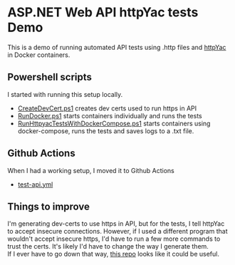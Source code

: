 # ASP.NET Web API httpYac tests Demo
This is a demo of running automated API tests using .http files and [httpYac](https://httpyac.github.io/) in Docker containers.

## Powershell scripts
I started with running this setup locally.
- [CreateDevCert.ps1](AspWebApiHttpyacTestsDemo.Api/CreateDevCert.ps1) creates dev certs used to run https in API
- [RunDocker.ps1](AspWebApiHttpyacTestsDemo.Api/RunDocker.ps1) starts containers individually and runs the tests
- [RunHttpyacTestsWithDockerCompose.ps1](AspWebApiHttpyacTestsDemo.Api/RunHttpyacTestsWithDockerCompose.ps1) starts containers using docker-compose, runs the tests and saves logs to a .txt file.

## Github Actions
When I had a working setup, I moved it to Github Actions
- [test-api.yml](.github/workflows/test-api.yml)

## Things to improve
I'm generating dev-certs to use https in API, but for the tests, I tell httpYac to accept insecure connections. However, if I used a different program that wouldn't accept insecure https, I'd have to run a few more commands to trust the certs. It's likely I'd have to change the way I generate them.  
If I ever have to go down that way, [this repo](https://github.com/BorisWilhelms/create-dotnet-devcert/tree/main) looks like it could be useful.
